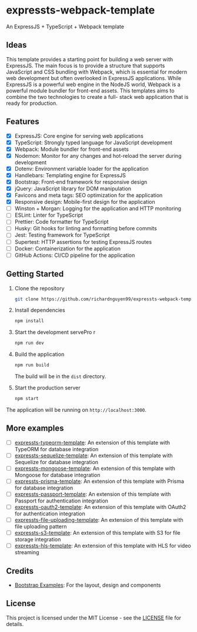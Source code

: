 # expressts-webpack-template

An ExpressJS + TypeScript + Webpack template

## Ideas

This template provides a starting point for building a web server with
ExpressJS. The main focus is to provide a structure that supports JavaScript
and CSS bundling with Webpack, which is essential for modern web development but
often overlooked in ExpressJS applications. While ExpressJS is a powerful web
engine in the NodeJS world, Webpack is a powerful module bundler for front-end
assets. This templates aims to combine the two technologies to create a full-
stack web application that is ready for production.

## Features

- [x] ExpressJS: Core engine for serving web applications
- [x] TypeScript: Strongly typed language for JavaScript development
- [x] Webpack: Module bundler for front-end assets
- [x] Nodemon: Monitor for any changes and hot-reload the server during development
- [x] Dotenv: Environment variable loader for the application
- [x] Handlebars: Templating engine for ExpressJS
- [x] Bootstrap: Front-end framework for responsive design
- [x] jQuery: JavaScript library for DOM manipulation
- [x] Favicons and meta tags: SEO optimization for the application
- [x] Responsive design: Mobile-first design for the application
- [ ] Winston + Morgan: Logging for the application and HTTP monitoring
- [ ] ESLint: Linter for TypeScript
- [ ] Prettier: Code formatter for TypeScript
- [ ] Husky: Git hooks for linting and formatting before commits
- [ ] Jest: Testing framework for TypeScript
- [ ] Supertest: HTTP assertions for testing ExpressJS routes
- [ ] Docker: Containerization for the application
- [ ] GitHub Actions: CI/CD pipeline for the application

## Getting Started

1. Clone the repository

    ```bash
    git clone https://github.com/richardnguyen99/expressts-webpack-template
    ```

2. Install dependencies

    ```bash
    npm install
    ```

3. Start the development servePro
r

    ```bash
    npm run dev
    ```

4. Build the application

    ```bash
    npm run build
    ```

    The build will be in the `dist` directory.

5. Start the production server

    ```bash
    npm start
    ```

The application will be running on `http://localhost:3000`.

## More examples

- [ ] [expressts-typeorm-template](#): An extension of this template with TypeORM for database integration
- [ ] [expressts-sequelize-template](#): An extension of this template with Sequelize for database integration
- [ ] [expressts-mongoose-template](#): An extension of this template with Mongoose for database integration
- [ ] [expressts-prisma-template](#): An extension of this template with Prisma for database integration
- [ ] [expressts-passport-template](#): An extension of this template with Passport for authentication integration
- [ ] [expressts-oauth2-template](#): An extension of this template with OAuth2 for authentication integration
- [ ] [expressts-file-uploading-template](#): An extension of this template with file uploading pattern
- [ ] [expressts-s3-template](#): An extension of this template with S3 for file storage integration
- [ ] [expressts-hls-template](#): An extension of this template with HLS for video streaming

## Credits

- [Bootstrap Examples](https://getbootstrap.com/docs/5.3/examples/): For the layout, design and  components

## License

This project is licensed under the MIT License - see the [LICENSE](LICENSE) file for details.
